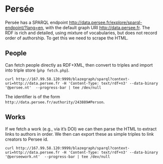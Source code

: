 # Persée

Persée has a SPARQL endpoint http://data.persee.fr/explore/sparql-endpoint/?lang=en, with the default graph URI http://data.persee.fr. The RDF is rich and detailed, using mixture of vocabularies, but does not record order of authorship. To get this we need to scrape the HTML.

## People

Can fetch people directly as RDF+XML, then convert to triples and import into triple store (```php fetch.php```).

```
curl http://167.99.58.120:9999/blazegraph/sparql?context-uri=http://data.persee.fr -H 'Content-Type: text/rdf+n3' --data-binary '@persee.nt'  --progress-bar | tee /dev/null
```

The identifier is of the form ```http://data.persee.fr/authority/243889#Person```.

## Works

If we fetch a work (e.g., via it’s DOI) we can then parse the HTML to extract links to authors in order. We then can export these as simple triples to link creators to Persee id.

```
curl http://167.99.58.120:9999/blazegraph/sparql?context-uri=http://data.persee.fr -H 'Content-Type: text/rdf+n3' --data-binary '@perseework.nt'  --progress-bar | tee /dev/null
```






